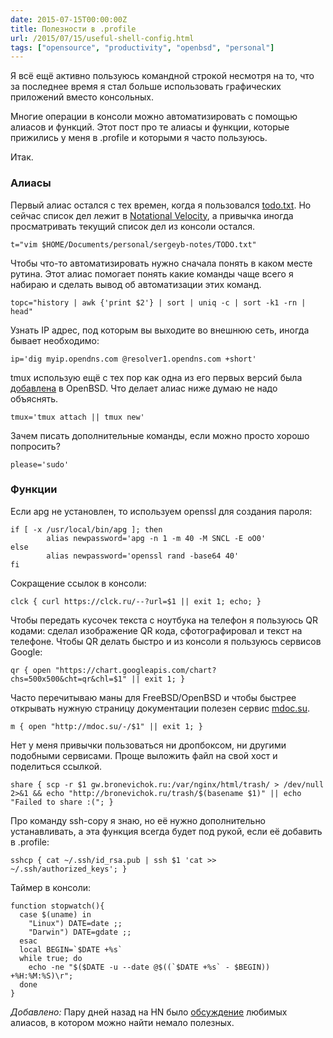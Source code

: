 ```yaml
---
date: 2015-07-15T00:00:00Z
title: Полезности в .profile
url: /2015/07/15/useful-shell-config.html
tags: ["opensource", "productivity", "openbsd", "personal"]
---
```


Я всё ещё активно пользуюсь командной строкой несмотря на то, что за последнее
время я стал больше использовать графических приложений вместо консольных.

Многие операции в консоли можно автоматизировать с помощью алиасов и функций.
Этот пост про те алиасы и функции, которые прижились у меня в .profile и которыми
я часто пользуюсь.

Итак.

### Алиасы

Первый алиас остался с тех времен, когда я пользовался
[todo.txt](https://github.com/ginatrapani/todo.txt-cli).
Но сейчас список дел лежит в [Notational Velocity](http://notational.net/),
а привычка иногда просматривать текущий список дел из консоли остался.

```
t="vim $HOME/Documents/personal/sergeyb-notes/TODO.txt"
```

Чтобы что-то автоматизировать нужно сначала понять в каком месте рутина.
Этот алиас помогает понять какие команды чаще всего я набираю
и сделать вывод об автоматизации этих команд.

```
topc="history | awk {'print $2'} | sort | uniq -c | sort -k1 -rn | head"
```

<!--
Иногда жуть как хочется твитнуть из консоли не открывая Tweetdeck
или другие приложения для твиттера. Утилита curl приходит на помощь,
пароль она берет из .netrc:

```
twit='curl -u estet:pass -d status="Tweeting from the shell" http://twitter.com/statuses/update.xml'
```
-->

Узнать IP адрес, под которым вы выходите во внешнюю сеть, иногда бывает необходимо:

```
ip='dig myip.opendns.com @resolver1.opendns.com +short'
```

tmux использую ещё с тех пор как одна из его первых версий была [добавлена](http://undeadly.org/cgi?action=article&sid=20090707041154) в OpenBSD. Что делает алиас ниже думаю не надо объяснять.

```
tmux='tmux attach || tmux new'
```

Зачем писать дополнительные команды, если можно просто хорошо попросить?

```
please='sudo'
```

###  Функции

Если apg не установлен, то используем openssl для создания пароля:

```
if [ -x /usr/local/bin/apg ]; then
        alias newpassword='apg -n 1 -m 40 -M SNCL -E oO0'
else
        alias newpassword='openssl rand -base64 40'
fi
```

<!--
```
anybar { echo -n $1 | nc -4u -w0 localhost ${2:-1738}; }
```
-->


Сокращение ссылок в консоли:

```
clck { curl https://clck.ru/--?url=$1 || exit 1; echo; }
```

Чтобы передать кусочек текста с ноутбука на телефон я пользуюсь
QR кодами: сделал изображение QR кода, сфотографировал и текст на телефоне.
Чтобы QR делать быстро и из консоли я пользуюсь сервисов Google:

```
qr { open "https://chart.googleapis.com/chart?chs=500x500&cht=qr&chl=$1" || exit 1; }
```

Часто перечитываю маны для FreeBSD/OpenBSD и чтобы быстрее открывать нужную страницу документации
полезен сервис [mdoc.su](http://mdoc.su).

```
m { open "http://mdoc.su/-/$1" || exit 1; }
```

Нет у меня привычки пользоваться ни дропбоксом, ни другими подобными сервисами.
Проще выложить файл на свой хост и поделиться ссылкой.

```
share { scp -r $1 gw.bronevichok.ru:/var/nginx/html/trash/ > /dev/null 2>&1 && echo "http://bronevichok.ru/trash/$(basename $1)" || echo "Failed to share :("; }
```

Про команду ssh-copy я знаю, но её нужно дополнительно устанавливать,
а эта функция всегда будет под рукой, если её добавить в .profile:

```
sshcp { cat ~/.ssh/id_rsa.pub | ssh $1 'cat >> ~/.ssh/authorized_keys'; }
```

Таймер в консоли:

```
function stopwatch(){
  case $(uname) in
    "Linux") DATE=date ;;
    "Darwin") DATE=gdate ;;
  esac
  local BEGIN=`$DATE +%s`
  while true; do
    echo -ne "$($DATE -u --date @$((`$DATE +%s` - $BEGIN)) +%H:%M:%S)\r";
  done
}
```

*Добавлено:* Пару дней назад на HN было [обсуждение](https://news.ycombinator.com/item?id=9869231) любимых алиасов, в котором можно найти немало полезных.
